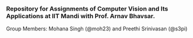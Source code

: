 ### Repository for Assignments of Computer Vision and Its Applications at IIT Mandi with Prof. Arnav Bhavsar.

Group Members: Mohana Singh (@moh23) and Preethi Srinivasan (@s3pi)
